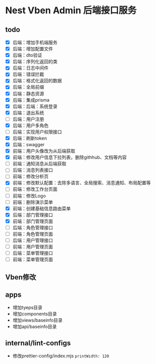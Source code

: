 # Nest Vben Admin 后端接口服务

## todo

- [x] 后端：增加手机端服务
- [x] 后端：增加配置文件
- [x] 后端：dto验证
- [x] 后端：序列化返回的类
- [x] 后端：日志中间件
- [x] 后端：错误拦截
- [x] 后端：格式化返回的数据
- [x] 后端：全局前缀
- [x] 后端：静态资源
- [x] 后端：集成prisma
- [x] 后端：后端：系统登录
- [x] 后端：退出系统
- [ ] 后端：用户注册
- [x] 后端：用户多角色
- [ ] 后端：实现用户权限接口
- [x] 后端：刷新token
- [x] 后端：swagger
- [x] 前端：用户头像改为从后端获取
- [x] 前端：修改用户信息下拉列表，删除githhub、文档等内容
- [ ] 前端：通知消息从后端获取
- [ ] 后端：消息列表接口
- [ ] 前端：修改分析页
- [x] 前端：修改默认配置：去除多语言、全局搜索、消息通知、布局配置等
- [ ] 前端：修改工作台页面
- [ ] 前端：修改Logo
- [ ] 前端：删除演示菜单
- [x] 前端：创建基础信息路由菜单
- [x] 后端：部门管理接口
- [x] 前端：部门管理页面
- [ ] 后端：角色管理接口
- [ ] 前端：角色管理页面
- [ ] 后端：用户管理接口
- [ ] 前端：用户管理页面
- [ ] 后端：菜单管理接口
- [ ] 前端：菜单管理页面

## Vben修改

## apps

- 增加tyeps目录
- 增加components目录
- 增加views/baseinfo目录
- 增加api/baseinfo目录

## internal/lint-configs

- 修改prettier-config/index.mjs `printWidth: 120`
